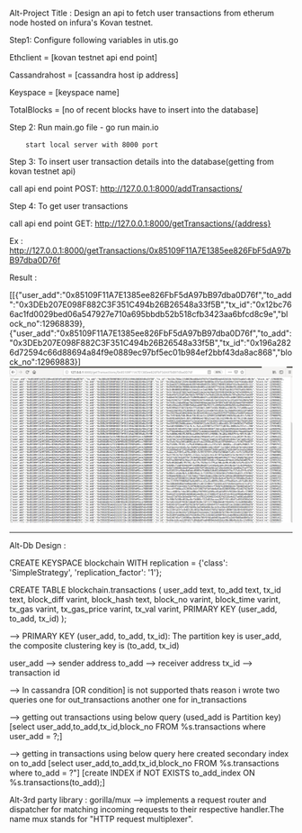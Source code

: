 Alt-Project Title : Design an api to fetch user transactions from etherum node hosted on infura's Kovan testnet.

Step1: Configure following variables in utis.go 

Ethclient = [kovan testnet api end point]

Cassandrahost = [cassandra host ip address]

Keyspace = [keyspace name]

TotalBlocks = [no of recent blocks have to insert into the database]

Step 2: Run main.go file - go run main.io

    	start local server with 8000 port
	

Step 3: To insert user transaction details into the database(getting from kovan testnet api)

call api end point POST: http://127.0.0.1:8000/addTransactions/

Step 4: To get user transactions

call api end point GET: http://127.0.0.1:8000/getTransactions/{address}

Ex : http://127.0.0.1:8000/getTransactions/0x85109F11A7E1385ee826FbF5dA97bB97dba0D76f

Result : 

[[{"user_add":"0x85109F11A7E1385ee826FbF5dA97bB97dba0D76f","to_add":"0x3DEb207E098F882C3F351C494b26B26548a33f5B","tx_id":"0x12bc766ac1fd0029bed06a547927e710a695bbdb52b518cfb3423aa6bfcd8c9e","block_no":12968839},{"user_add":"0x85109F11A7E1385ee826FbF5dA97bB97dba0D76f","to_add":"0x3DEb207E098F882C3F351C494b26B26548a33f5B","tx_id":"0x196a2826d72594c66d88694a84f9e0889ec97bf5ec01b984ef2bbf43da8ac868","block_no":12969883}]
![Screenshot](screenshot1.png)


-----------------------------------------------------------------------------------------------------------------------------------------------


Alt-Db Design :

CREATE KEYSPACE blockchain WITH replication = {'class': 'SimpleStrategy', 'replication_factor': '1'};

CREATE TABLE blockchain.transactions (
    user_add text,
    to_add text,
    tx_id text,
    block_diff varint,
    block_hash text,
    block_no varint,
    block_time varint,
    tx_gas varint,
    tx_gas_price varint,
    tx_val varint,
    PRIMARY KEY (user_add, to_add, tx_id)
);

--> PRIMARY KEY (user_add, to_add, tx_id): The partition key is user_add, the composite clustering key is (to_add, tx_id)

user_add --> sender address
to_add --> receiver address
tx_id --> transaction id

--> In cassandra [OR condition] is not supported
    thats reason i wrote two queries one for out_transactions another one for in_transactions 
    
--> getting out transactions using below query (used_add is Partition key)
    [select user_add,to_add,tx_id,block_no FROM %s.transactions where user_add = ?;]
	
--> getting in transactions using below query here created secondary index on to_add
    [select user_add,to_add,tx_id,block_no FROM %s.transactions where to_add = ?"]
    [create INDEX if NOT EXISTS to_add_index ON %s.transactions(to_add);]


Alt-3rd party library :
gorilla/mux --> implements a request router and dispatcher for matching incoming requests to their respective handler.The name mux stands for "HTTP request multiplexer".

 





